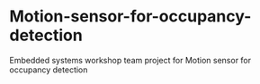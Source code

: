 # Motion-sensor-for-occupancy-detection
Embedded systems workshop team project for Motion sensor for occupancy detection
